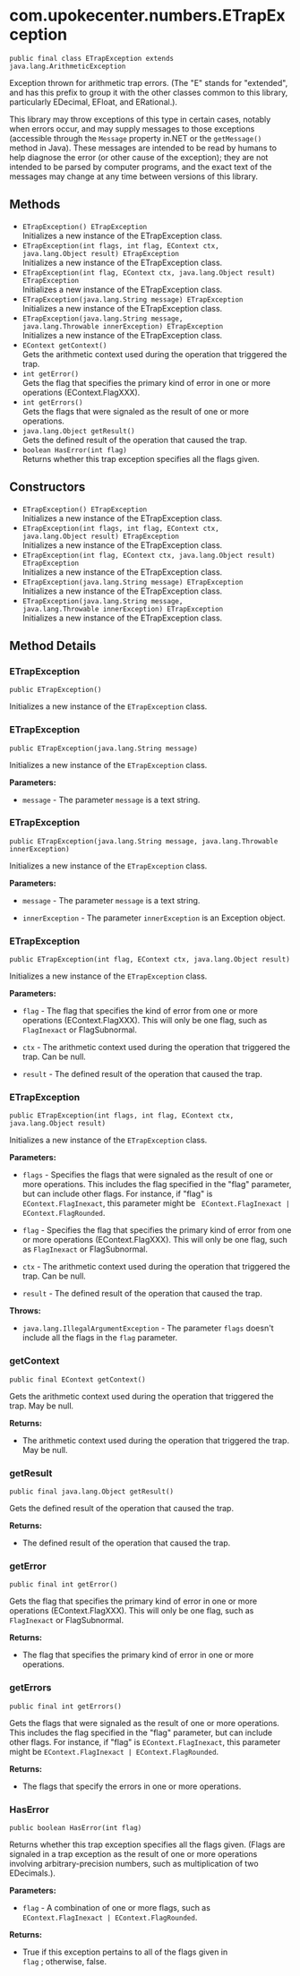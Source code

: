 # com.upokecenter.numbers.ETrapException

    public final class ETrapException extends java.lang.ArithmeticException

Exception thrown for arithmetic trap errors. (The "E" stands for "extended",
 and has this prefix to group it with the other classes common to this
 library, particularly EDecimal, EFloat, and ERational.).<p>This
 library may throw exceptions of this type in certain cases, notably
 when errors occur, and may supply messages to those exceptions
 (accessible through the <code>Message</code> property in.NET or the
 <code>getMessage()</code> method in Java). These messages are intended to be
 read by humans to help diagnose the error (or other cause of the
 exception); they are not intended to be parsed by computer programs,
 and the exact text of the messages may change at any time between
 versions of this library.</p>

## Methods

* `ETrapException() ETrapException`<br>
 Initializes a new instance of the ETrapException class.
* `ETrapException​(int flags,
              int flag,
              EContext ctx,
              java.lang.Object result) ETrapException`<br>
 Initializes a new instance of the ETrapException class.
* `ETrapException​(int flag,
              EContext ctx,
              java.lang.Object result) ETrapException`<br>
 Initializes a new instance of the ETrapException class.
* `ETrapException​(java.lang.String message) ETrapException`<br>
 Initializes a new instance of the ETrapException class.
* `ETrapException​(java.lang.String message,
              java.lang.Throwable innerException) ETrapException`<br>
 Initializes a new instance of the ETrapException class.
* `EContext getContext()`<br>
 Gets the arithmetic context used during the operation that triggered the
 trap.
* `int getError()`<br>
 Gets the flag that specifies the primary kind of error in one or more
 operations (EContext.FlagXXX).
* `int getErrors()`<br>
 Gets the flags that were signaled as the result of one or more operations.
* `java.lang.Object getResult()`<br>
 Gets the defined result of the operation that caused the trap.
* `boolean HasError​(int flag)`<br>
 Returns whether this trap exception specifies all the flags given.

## Constructors

* `ETrapException() ETrapException`<br>
 Initializes a new instance of the ETrapException class.
* `ETrapException​(int flags,
              int flag,
              EContext ctx,
              java.lang.Object result) ETrapException`<br>
 Initializes a new instance of the ETrapException class.
* `ETrapException​(int flag,
              EContext ctx,
              java.lang.Object result) ETrapException`<br>
 Initializes a new instance of the ETrapException class.
* `ETrapException​(java.lang.String message) ETrapException`<br>
 Initializes a new instance of the ETrapException class.
* `ETrapException​(java.lang.String message,
              java.lang.Throwable innerException) ETrapException`<br>
 Initializes a new instance of the ETrapException class.

## Method Details

### ETrapException
    public ETrapException()
Initializes a new instance of the <code>ETrapException</code> class.
### ETrapException
    public ETrapException​(java.lang.String message)
Initializes a new instance of the <code>ETrapException</code> class.

**Parameters:**

* <code>message</code> - The parameter <code>message</code> is a text string.

### ETrapException
    public ETrapException​(java.lang.String message, java.lang.Throwable innerException)
Initializes a new instance of the <code>ETrapException</code> class.

**Parameters:**

* <code>message</code> - The parameter <code>message</code> is a text string.

* <code>innerException</code> - The parameter <code>innerException</code> is an Exception
 object.

### ETrapException
    public ETrapException​(int flag, EContext ctx, java.lang.Object result)
Initializes a new instance of the <code>ETrapException</code> class.

**Parameters:**

* <code>flag</code> - The flag that specifies the kind of error from one or more
 operations (EContext.FlagXXX). This will only be one flag, such as
 <code>FlagInexact</code> or FlagSubnormal.

* <code>ctx</code> - The arithmetic context used during the operation that triggered
 the trap. Can be null.

* <code>result</code> - The defined result of the operation that caused the trap.

### ETrapException
    public ETrapException​(int flags, int flag, EContext ctx, java.lang.Object result)
Initializes a new instance of the <code>ETrapException</code> class.

**Parameters:**

* <code>flags</code> - Specifies the flags that were signaled as the result of one or
  more operations. This includes the flag specified in the "flag"
  parameter, but can include other flags. For instance, if "flag" is
 <code>EContext.FlagInexact</code>, this parameter might be <code>
 EContext.FlagInexact | EContext.FlagRounded</code>.

* <code>flag</code> - Specifies the flag that specifies the primary kind of error from
 one or more operations (EContext.FlagXXX). This will only be one
 flag, such as <code>FlagInexact</code> or FlagSubnormal.

* <code>ctx</code> - The arithmetic context used during the operation that triggered
 the trap. Can be null.

* <code>result</code> - The defined result of the operation that caused the trap.

**Throws:**

* <code>java.lang.IllegalArgumentException</code> - The parameter <code>flags</code> doesn't include all
 the flags in the <code>flag</code> parameter.

### getContext
    public final EContext getContext()
Gets the arithmetic context used during the operation that triggered the
 trap. May be null.

**Returns:**

* The arithmetic context used during the operation that triggered the
 trap. May be null.

### getResult
    public final java.lang.Object getResult()
Gets the defined result of the operation that caused the trap.

**Returns:**

* The defined result of the operation that caused the trap.

### getError
    public final int getError()
Gets the flag that specifies the primary kind of error in one or more
 operations (EContext.FlagXXX). This will only be one flag, such as
 <code>FlagInexact</code> or FlagSubnormal.

**Returns:**

* The flag that specifies the primary kind of error in one or more
 operations.

### getErrors
    public final int getErrors()
Gets the flags that were signaled as the result of one or more operations.
  This includes the flag specified in the "flag" parameter, but can
  include other flags. For instance, if "flag" is
 <code>EContext.FlagInexact</code>, this parameter might be
 <code>EContext.FlagInexact | EContext.FlagRounded</code>.

**Returns:**

* The flags that specify the errors in one or more operations.

### HasError
    public boolean HasError​(int flag)
Returns whether this trap exception specifies all the flags given. (Flags
 are signaled in a trap exception as the result of one or more
 operations involving arbitrary-precision numbers, such as
 multiplication of two EDecimals.).

**Parameters:**

* <code>flag</code> - A combination of one or more flags, such as <code>
 EContext.FlagInexact | EContext.FlagRounded</code>.

**Returns:**

* True if this exception pertains to all of the flags given in <code>
 flag</code> ; otherwise, false.
